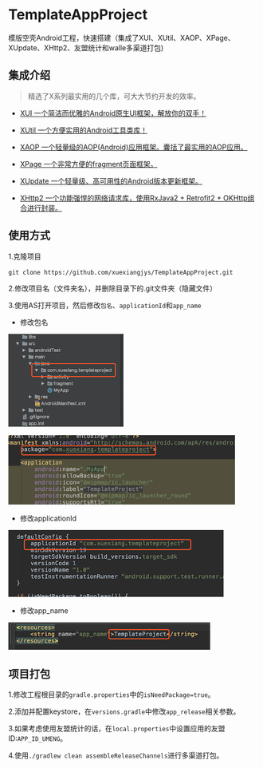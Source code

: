 # TemplateAppProject
模版空壳Android工程，快速搭建（集成了XUI、XUtil、XAOP、XPage、XUpdate、XHttp2、友盟统计和walle多渠道打包)

## 集成介绍

> 精选了X系列最实用的几个库，可大大节约开发的效率。

* [XUI 一个简洁而优雅的Android原生UI框架，解放你的双手！](https://github.com/xuexiangjys/XUI)

* [XUtil 一个方便实用的Android工具类库！](https://github.com/xuexiangjys/XUtil)

* [XAOP 一个轻量级的AOP(Android)应用框架。囊括了最实用的AOP应用。](https://github.com/xuexiangjys/XAOP)

* [XPage 一个非常方便的fragment页面框架。](https://github.com/xuexiangjys/XPage)

* [XUpdate 一个轻量级、高可用性的Android版本更新框架。](https://github.com/xuexiangjys/XUpdate)

* [XHttp2 一个功能强悍的网络请求库，使用RxJava2 + Retrofit2 + OKHttp组合进行封装。](https://github.com/xuexiangjys/XHttp2)

## 使用方式

1.克隆项目

```
git clone https://github.com/xuexiangjys/TemplateAppProject.git
```

2.修改项目名（文件夹名），并删除目录下的.git文件夹（隐藏文件）

3.使用AS打开项目，然后修改`包名`、`applicationId`和`app_name`

* 修改包名

![](https://github.com/xuexiangjys/Resource/blob/master/img/templateproject/1.png)

![](https://github.com/xuexiangjys/Resource/blob/master/img/templateproject/2.png)

* 修改applicationId

![](https://github.com/xuexiangjys/Resource/blob/master/img/templateproject/3.png)

* 修改app_name

![](https://github.com/xuexiangjys/Resource/blob/master/img/templateproject/5.png)

## 项目打包

1.修改工程根目录的`gradle.properties`中的`isNeedPackage=true`。

2.添加并配置keystore，在`versions.gradle`中修改`app_release`相关参数。

3.如果考虑使用友盟统计的话，在`local.properties`中设置应用的友盟ID:`APP_ID_UMENG`。

4.使用`./gradlew clean assembleReleaseChannels`进行多渠道打包。